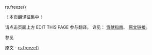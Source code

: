  rs.freeze()

 ！本页翻译征集中！

请点击页面上方 EDIT THIS PAGE 参与翻译。
详见：
[贡献指南]( https://github.com/whaleal/MongoDB-Manual-zh/blob/master/CONTRIBUTING.md )、
[原文链接](  https://docs.mongodb.com/manual/reference/method/rs.freeze/  )。

 参见

原文 - [rs.freeze()]( https://docs.mongodb.com/manual/reference/method/rs.freeze/ )

